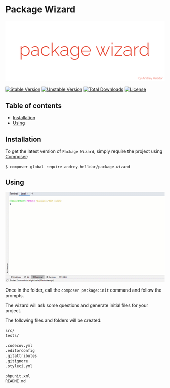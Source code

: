 # Package Wizard

<p align="center">
    <img src="/.github/images/logotype.png?raw=true" alt="Package Wizard Logotype"/>
</p>

[![Stable Version][badge_stable]][link_packagist]
[![Unstable Version][badge_unstable]][link_packagist]
[![Total Downloads][badge_downloads]][link_packagist]
[![License][badge_license]][link_license]

## Table of contents

* [Installation](#installation)
* [Using](#using)

## Installation

To get the latest version of `Package Wizard`, simply require the project using [Composer](https://getcomposer.org):

```bash
$ composer global require andrey-helldar/package-wizard
```

## Using

<p align="center">
    <img src="/.github/images/preview.gif?raw=true" alt="Preview"/>
</p>

Once in the folder, call the `composer package:init` command and follow the prompts.

The wizard will ask some questions and generate initial files for your project.

The following files and folders will be created:

```
src/
tests/

.codecov.yml
.editorconfig
.gitattributes
.gitignore
.styleci.yml

phpunit.xml
README.md
```

[badge_downloads]:      https://img.shields.io/packagist/dt/andrey-helldar/package-wizard.svg?style=flat-square

[badge_license]:        https://img.shields.io/packagist/l/andrey-helldar/package-wizard.svg?style=flat-square

[badge_stable]:         https://img.shields.io/github/v/release/andrey-helldar/package-wizard?label=stable&style=flat-square

[badge_unstable]:       https://img.shields.io/badge/unstable-dev--main-orange?style=flat-square

[link_license]:         LICENSE

[link_packagist]:       https://packagist.org/packages/andrey-helldar/package-wizard
